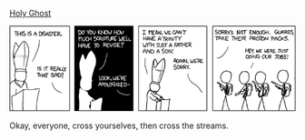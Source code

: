 [Holy Ghost](https://xkcd.com/459)

![Holy Ghost](./random_comic.png)

Okay, everyone, cross yourselves, then cross the streams.

